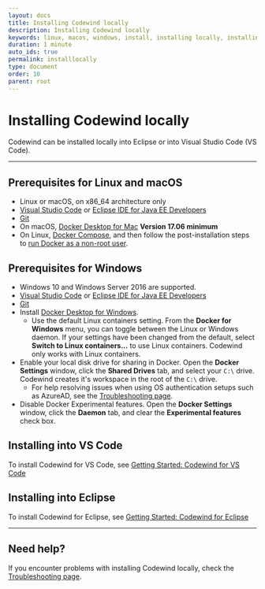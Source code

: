 ```yaml
---
layout: docs
title: Installing Codewind locally
description: Installing Codewind locally
keywords: linux, macos, windows, install, installing locally, installing linux, installing MacOS, installing Windows, Git, Docker Desktop, Docker Compose, start Codewind, license agreement, accept
duration: 1 minute
auto_ids: true
permalink: installlocally
type: document
order: 10
parent: root
---
```


# Installing Codewind locally

Codewind can be installed locally into Eclipse or into Visual Studio Code (VS Code).

***
## Prerequisites for Linux and macOS
* Linux or macOS, on x86_64 architecture only
* [Visual Studio Code](https://code.visualstudio.com/) or [Eclipse IDE for Java EE Developers](https://www.eclipse.org/downloads/packages/release/)
* [Git](https://git-scm.com/)
* On macOS, [Docker Desktop for Mac](https://hub.docker.com/editions/community/docker-ce-desktop-mac) **Version 17.06 minimum**
* On Linux, [Docker Compose](https://docs.docker.com/compose/install/), and then follow the post-installation steps to [run Docker as a non-root user](https://docs.docker.com/engine/installation/linux/linux-postinstall/).

## Prerequisites for Windows
* Windows 10 and Windows Server 2016 are supported.
* [Visual Studio Code](https://code.visualstudio.com/) or [Eclipse IDE for Java EE Developers](https://www.eclipse.org/downloads/packages/release/)
* [Git](https://git-scm.com/)
* Install [Docker Desktop for Windows](https://hub.docker.com/editions/community/docker-ce-desktop-windows).
  * Use the default Linux containers setting. From the **Docker for Windows** menu, you can toggle between the Linux or Windows daemon. If your settings have been changed from the default, select **Switch to Linux containers...** to use Linux containers. Codewind only works with Linux containers.
* Enable your local disk drive for sharing in Docker. Open the **Docker Settings** window, click the **Shared Drives** tab, and select your `C:\` drive. Codewind creates it's workspace in the root of the `C:\` drive.
  * For help resolving issues when using OS authentication setups such as AzureAD, see the [Troubleshooting page](troubleshooting.html#docker-shared-drive-not-accepting-os-credentials-for-windows).
* Disable Docker Experimental features. Open the **Docker Settings** window, click the **Daemon** tab, and clear the **Experimental features** check box.

## Installing into VS Code

To install Codewind for VS Code, see [Getting Started: Codewind for VS Code](mdt-vsc-getting-started.html)

## Installing into Eclipse

To install Codewind for Eclipse, see [Getting Started: Codewind for Eclipse](mdteclipsegettingstarted.html)

***
## Need help?
If you encounter problems with installing Codewind locally, check the [Troubleshooting page](troubleshooting.html#installing-codewind).
